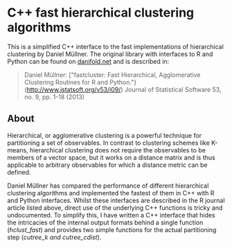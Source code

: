 C++ fast hierarchical clustering algorithms
===========================================

This is a simplified C++ interface to the fast implementations of hierarchical
clustering by Daniel Müllner. The original library with interfaces to R and
Python can be found on [danifold.net](http://danifold.net/fastcluster.html)
and is described in:

> Daniel Müllner: ["fastcluster: Fast Hierarchical, Agglomerative Clustering Routines for R and Python."}(http://www.jstatsoft.org/v53/i09/)
> Journal of Statistical Software 53, no. 9, pp. 1-18 (2013)


About
-----

Hierarchical, or agglomerative clustering is a powerful technique for
partitioning a set of observables. In contrast to clustering schemes like
K-means, hierarchical clustering does not require the observables to be
members of a vector space, but it works on a distance matrix and is thus
applicable to arbitrary observables for which a distance metric can be defined.

Daniel Müllner has compared the performance of different hierarchical
clustering algorithms and implemented the fastest of them in C++ with R and
Python interfaces. Whilst these interfaces are described in the R journal
article listed above, direct use of the underlying C++ functions is tricky
and undocumented. To simplify this, I have written a C++ interface that hides
the intricacies of the internal output formats behind a single function
(*hclust_fast*) and provides two simple functions for the actual partitioning
step (*cutree_k and cutree_cdist*). 